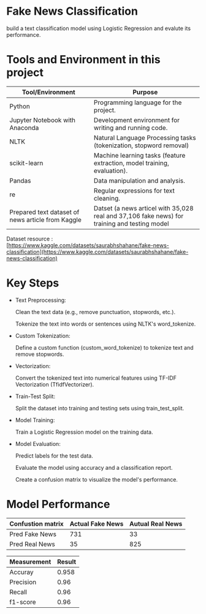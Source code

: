 # Fake News Classification 

build a text classification model using Logistic Regression and evalute its performance.

# Tools and Environment in this project

|    Tool/Environment	     |  Purpose                                 |                                                                              
|--------------------------|-----------------------------------------|
| Python	                 | Programming language for the project.   |
| Jupyter Notebook with Anaconda   |  Development environment for writing and running code.|
| NLTK   | Natural Language Processing tasks (tokenization, stopword removal) |  
|scikit-learn	                                    | Machine learning tasks (feature extraction, model training, evaluation). |
|Pandas	                                          | Data manipulation and analysis.                                                |     
|re                                               | Regular expressions for text cleaning.                                             |
|Prepared text dataset of news article from Kaggle           |Datset (a news articel with 35,028 real and 37,106 fake news) for training and testing model                                         |

 Dataset resource : [https://www.kaggle.com/datasets/saurabhshahane/fake-news-classification](https://www.kaggle.com/datasets/saurabhshahane/fake-news-classification)

# Key Steps

- Text Preprocessing:

  Clean the text data (e.g., remove punctuation, stopwords, etc.).

  Tokenize the text into words or sentences using NLTK's word_tokenize.

- Custom Tokenization:

    Define a custom function (custom_word_tokenize) to tokenize text and remove stopwords.

- Vectorization:

    Convert the tokenized text into numerical features using TF-IDF Vectorization (TfidfVectorizer).

- Train-Test Split:

    Split the dataset into training and testing sets using train_test_split.

- Model Training:

    Train a Logistic Regression model on the training data.

- Model Evaluation:

    Predict labels for the test data.

    Evaluate the model using accuracy and a classification report.

    Create a confusion matrix to visualize the model's performance.

# Model Performance

|Confustion matrix | Actual Fake News | Autual Real News |   
|----------------|------------------|------------------|
| Pred Fake News | 731              | 33               |  
| Pred Real News | 35               | 825              |  

|       Measurement             |                      Result                   |                                                                              
|--------------------------|-----------------------------------------|
| Accuray	                  | 0.958                           |
| Precision                  | 0.96                          |
| Recall	                  | 0.96                           |
| f1-score	                  | 0.96                       |
